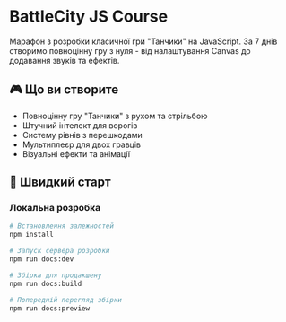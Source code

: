 # BattleCity JS Course

Марафон з розробки класичної гри "Танчики" на JavaScript. За 7 днів створимо повноцінну гру з нуля - від налаштування Canvas до додавання звуків та ефектів.

## 🎮 Що ви створите

- Повноцінну гру "Танчики" з рухом та стрільбою
- Штучний інтелект для ворогів
- Систему рівнів з перешкодами
- Мультиплеєр для двох гравців
- Візуальні ефекти та анімації

## 🚀 Швидкий старт

### Локальна розробка

```bash
# Встановлення залежностей
npm install

# Запуск сервера розробки
npm run docs:dev

# Збірка для продакшену
npm run docs:build

# Попередній перегляд збірки
npm run docs:preview
```